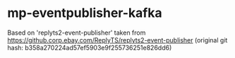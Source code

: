 # mp-eventpublisher-kafka

Based on 'replyts2-event-publisher' taken from https://github.corp.ebay.com/ReplyTS/replyts2-event-publisher
(original git hash: b358a270224ad57ef5903e9f255736251e826dd6)
